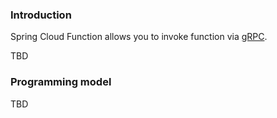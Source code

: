 ### Introduction 

Spring Cloud Function allows you to invoke function via [gRPC](https://grpc.io/). 

TBD

### Programming model
TBD